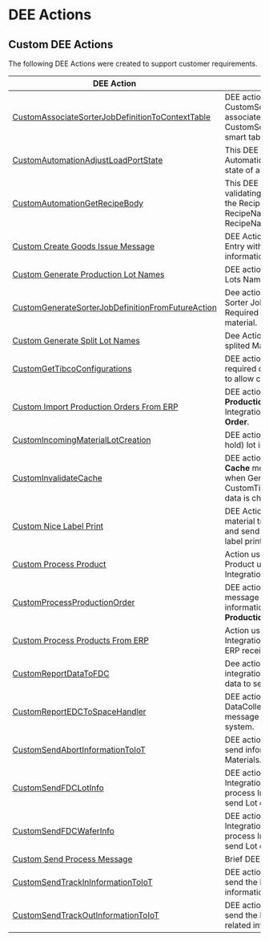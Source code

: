 ﻿# DEE Actions

## Custom DEE Actions

The following DEE Actions were created to support customer requirements.

| DEE Action                     | Description       |
| ------                    | ------            |
| [CustomAssociateSorterJobDefinitionToContextTable](/AMSOsram/techspec>artifacts>deeactions>CustomAssociateSorterJobDefinitionToContextTable) | DEE action to create CustomSorterJobDefinition and associate to the context on CustomSorterJobDefinitionContext smart table. | 
| [CustomAutomationAdjustLoadPortState](/AMSOsram/techspec>artifacts>deeactions>CustomAutomationAdjustLoadPortState) | This DEE Action is triggered by IoT Automation in order to adjust the state of a Load Port. | 
| [CustomAutomationGetRecipeBody](/AMSOsram/techspec>artifacts>deeactions>CustomAutomationGetRecipeBody) | This DEE is responsible for validating the Recipe and return the RecipeBody, the RecipeNameOnEquipment and RecipeName of a given Recipe. | 
| [Custom Create Goods Issue Message](/AMSOsram/techspec>artifacts>deeactions>CustomCreateGoodsIssueMessage) | DEE Action to create an Integration Entry with Goods Issue information. | 
| [Custom Generate Production Lot Names](/AMSOsram/techspec>artifacts>deeactions>CustomGenerateProductionLotNames) | DEE action used to generate new Lots Name. | 
| [CustomGenerateSorterJobDefinitionFromFutureAction](/AMSOsram/techspec>artifacts>deeactions>CustomGenerateSorterJobDefinitionFromFutureAction) | Dee action to Generate a Custom Sorter Job Definition if exists a Required Future Action for a given material. | 
| [Custom Generate Split Lot Names](/AMSOsram/techspec>artifacts>deeactions>CustomGenerateSplitLotNames) | Dee Action used to generate splited Materials name. | 
| [CustomGetTibcoConfigurations](/AMSOsram/techspec>artifacts>deeactions>CustomGetTibcoConfigurations) | DEE action that retrieves the required configurations from MES to allow connecting to TibcoEMS. | 
| [Custom Import Production Orders From ERP](/AMSOsram/techspec>artifacts>deeactions>CustomImportProductionOrdersFromERP) | DEE action to receive a list of **Production Orders** and create a Integration Entry per **Production Order**. | 
| [CustomIncomingMaterialLotCreation](/AMSOsram/techspec>artifacts>deeactions>CustomIncomingMaterialLotCreation) | DEE action to create or update (on hold) lot incoming from ERP. | 
| [CustomInvalidateCache](/AMSOsram/techspec>artifacts>deeactions>CustomInvalidateCache) | DEE action to publish an **Invalidate Cache** message to Message Bus when Generic Table CustomTibcoEMSGatewayResolver data is changed.. | 
| [Custom Nice Label Print](/AMSOsram/techspec>artifacts>deeactions>CustomNiceLabelPrint) | DEE Action to be triggered on material track out to send retrive and send information for the nice label printing. | 
| [Custom Process Product](/AMSOsram/techspec>artifacts>deeactions>CustomProcessProduct) | Action used to create or update Product using body message of an Integration Entry. | 
| [CustomProcessProductionOrder](/AMSOsram/techspec>artifacts>deeactions>CustomProcessProductionOrder) | DEE action to receive a xml message with the needed information to create or update a **Production Order**. | 
| [Custom Process Products From ERP](/AMSOsram/techspec>artifacts>deeactions>CustomProcessProductsFromERP) | Action used to create an Integration Entry per Product using ERP received message. | 
| [CustomReportDataToFDC](/AMSOsram/techspec>artifacts>deeactions>CustomReportDataToFDC) | Dee action is triggered to create an integration entry with the material data to send to FDC. | 
| [CustomReportEDCToSpaceHandler](/AMSOsram/techspec>artifacts>deeactions>CustomReportEDCToSpaceHandler) | DEE action to validate DataCollection and create a XML message to be sent to Space system. | 
| [CustomSendAbortInformationToIoT](/AMSOsram/techspec>artifacts>deeactions>CustomSendAbortInformationToIoT) | DEE action to Trigger IoT call to send information about Aborted Materials. | 
| [CustomSendFDCLotInfo](/AMSOsram/techspec>artifacts>deeactions>CustomSendFDCLotInfo) | DEE action to be triggered by the Integration Entry Handler to process Integration Entries and send Lot data to Onto FDC. | 
| [CustomSendFDCWaferInfo](/AMSOsram/techspec>artifacts>deeactions>CustomSendFDCWaferInfo) | DEE action to be triggered by the Integration Entry Handler to process Integration Entries and send Lot data to Onto FDC. | 
| [Custom Send Process Message](/AMSOsram/techspec>artifacts>deeactions>CustomSendProcessMessage) | Brief DEE Action description | 
| [CustomSendTrackInInformationToIoT](/AMSOsram/techspec>artifacts>deeactions>CustomSendTrackInInformationToIoT) | DEE action to Trigger IoT call to send the Materials TrackIn related information. | 
| [CustomSendTrackOutInformationToIoT](/AMSOsram/techspec>artifacts>deeactions>CustomSendTrackOutInformationToIoT) | DEE action to Trigger IoT call to send the Materials Track Out related information. | 


